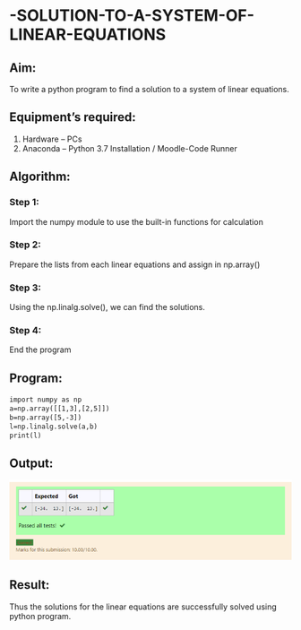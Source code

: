 # -SOLUTION-TO-A-SYSTEM-OF-LINEAR-EQUATIONS
## Aim:
To write a python program to find a solution to a system of linear equations.
## Equipment’s required:
1. 	Hardware – PCs
2. 	Anaconda – Python 3.7 Installation / Moodle-Code Runner
## Algorithm:
### Step 1: 
Import the numpy module to use the built-in functions for calculation
### Step 2: 
Prepare the lists from each linear equations and assign in np.array()
### Step 3: 
Using the np.linalg.solve(), we can find the solutions.
### Step 4: 
End the program
## Program:
```
import numpy as np
a=np.array([[1,3],[2,5]])
b=np.array([5,-3])
l=np.linalg.solve(a,b)
print(l)
```

## Output:
![git logo](output.png)
## Result: 
Thus the solutions for the linear equations are successfully solved using python program.

